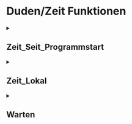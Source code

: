 # Duden/Zeit Funktionen
<details>
<summary><h2>Zeit_Seit_Programmstart</h2></summary>
<ul>
<pre>
Gibt die Zeit seit Programmstart in Millisekunden zurück.
</pre>
</li>
	<li>Rückgabe Typ: <code>Zahl</code></li>
</ul>

<h3>Aliase</h3>
<ol>
	<li><code>&#34;die Zeit seit Programmstart&#34;</code></li>
	<li><code>&#34;die Millisekunden seit Programmstart&#34;</code></li>
</ol>

<h3>Implementation</h3>
Implementiert in <code>"libddpstdlib.a"</code>
</details>

<details>
<summary><h2>Zeit_Lokal</h2></summary>
<ul>
<pre>
Gibt die akuelle Lokale Zeit als Text im Format "hh:mm:ss DD.MM.YY" zurück.
</pre>
</li>
	<li>Rückgabe Typ: <code>Text</code></li>
</ul>

<h3>Aliase</h3>
<ol>
	<li><code>&#34;die Lokale Zeit&#34;</code></li>
</ol>

<h3>Implementation</h3>
Implementiert in <code>"libddpstdlib.a"</code>
</details>

<details>
<summary><h2>Warten</h2></summary>
<ul>
<pre>
Pausiert das Programm für eine bestimmte Dauer in Sekunden.
</pre>
	<li>Parameter: <code>sekunden</code></li>
	<li>Parameter Typ: <code>Kommazahl</code></li>
	<li>Rückgabe Typ: <code>nichts</code></li>
</ul>

<h3>Aliase</h3>
<ol>
	<li><code>&#34;Warte &lt;sekunden&gt; Sekunden&#34;</code></li>
</ol>

<h3>Implementation</h3>
Implementiert in <code>"libddpstdlib.a"</code>
</details>


